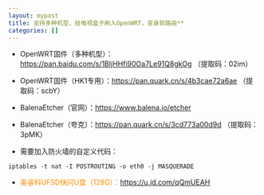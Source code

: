 ```yaml
---
layout: mypost
title: 支持多种机型，给电视盒子刷入OpenWRT，变身软路由**
categories: []
---
```


- OpenWRT固件（多种机型）：<https://pan.baidu.com/s/1BIjHHfi90Oa7Le91Q8gkOg> （提取码：02im）

- OpenWRT固件（HK1专用）：<https://pan.quark.cn/s/4b3cae72a6ae> （提取码：scbY）

- BalenaEtcher（官网）：<https://www.balena.io/etcher>

- BalenaEtcher（夸克）：<https://pan.quark.cn/s/3cd773a00d9d> （提取码：3pMK）

- 需要加入防火墙的自定义代码：

```
iptables -t nat -I POSTROUTING -o eth0 -j MASQUERADE
```

- <font color="#FF8C00">奥睿科UFSD快闪U盘（128G）：</font><https://u.jd.com/qQmUEAH>